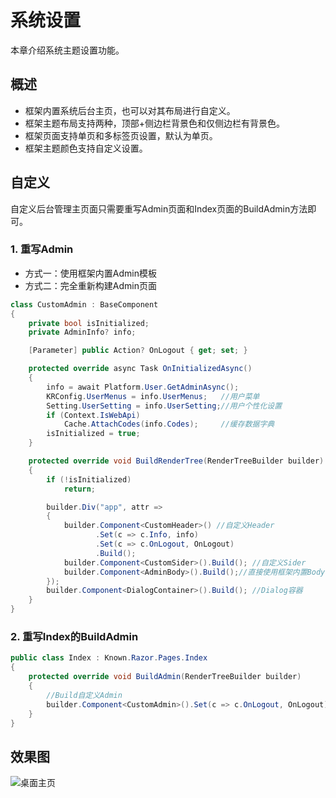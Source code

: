# 系统设置

本章介绍系统主题设置功能。

## 概述

- 框架内置系统后台主页，也可以对其布局进行自定义。
- 框架主题布局支持两种，顶部+侧边栏背景色和仅侧边栏有背景色。
- 框架页面支持单页和多标签页设置，默认为单页。
- 框架主题颜色支持自定义设置。

## 自定义

自定义后台管理主页面只需要重写Admin页面和Index页面的BuildAdmin方法即可。

### 1. 重写Admin

- 方式一：使用框架内置Admin模板
- 方式二：完全重新构建Admin页面

```csharp
class CustomAdmin : BaseComponent
{
    private bool isInitialized;
    private AdminInfo? info;

    [Parameter] public Action? OnLogout { get; set; }

    protected override async Task OnInitializedAsync()
    {
        info = await Platform.User.GetAdminAsync();
        KRConfig.UserMenus = info.UserMenus;   //用户菜单
        Setting.UserSetting = info.UserSetting;//用户个性化设置
        if (Context.IsWebApi)
            Cache.AttachCodes(info.Codes);     //缓存数据字典
        isInitialized = true;
    }

    protected override void BuildRenderTree(RenderTreeBuilder builder)
    {
        if (!isInitialized)
            return;

        builder.Div("app", attr =>
        {
            builder.Component<CustomHeader>() //自定义Header
                   .Set(c => c.Info, info)
                   .Set(c => c.OnLogout, OnLogout)
                   .Build();
            builder.Component<CustomSider>().Build(); //自定义Sider
            builder.Component<AdminBody>().Build();//直接使用框架内置Body
        });
        builder.Component<DialogContainer>().Build(); //Dialog容器
    }
}
```

### 2. 重写Index的BuildAdmin

```csharp
public class Index : Known.Razor.Pages.Index
{
    protected override void BuildAdmin(RenderTreeBuilder builder)
    {
        //Build自定义Admin
        builder.Component<CustomAdmin>().Set(c => c.OnLogout, OnLogout).Build();
    }
}
```

## 效果图

![桌面主页](https://foruda.gitee.com/images/1688092817417883098/53a1da51_14334.png "屏幕截图")
